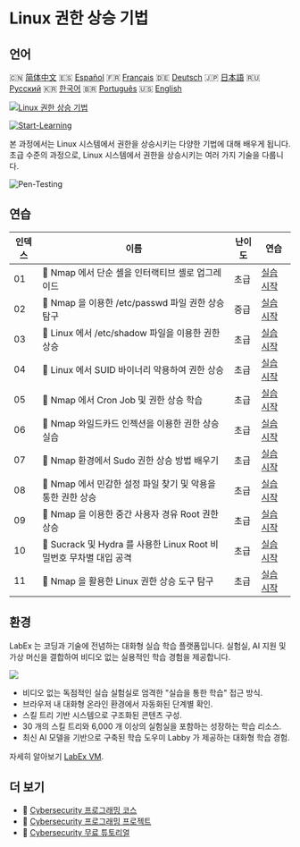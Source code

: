 # Linux 권한 상승 기법

## 언어

🇨🇳 [简体中文](README_zh.md) 🇪🇸 [Español](README_es.md) 🇫🇷 [Français](README_fr.md) 🇩🇪 [Deutsch](README_de.md) 🇯🇵 [日本語](README_ja.md) 🇷🇺 [Русский](README_ru.md) 🇰🇷 [한국어](README_ko.md) 🇧🇷 [Português](README_pt.md) 🇺🇸 [English](README.md) 

[![Linux 권한 상승 기법](https://cover-creator.labex.io/privilege-escalation-techniques-on-linux.png?lang=ko)](https://labex.io/ko/courses/privilege-escalation-techniques-on-linux)

[![Start-Learning](https://img.shields.io/badge/Start-Learning-whitesmoke?style=for-the-badge)](https://labex.io/ko/courses/privilege-escalation-techniques-on-linux)

본 과정에서는 Linux 시스템에서 권한을 상승시키는 다양한 기법에 대해 배우게 됩니다. 초급 수준의 과정으로, Linux 시스템에서 권한을 상승시키는 여러 가지 기술을 다룹니다.

![Pen-Testing](https://img.shields.io/badge/Pen-Testing-whitesmoke?style=for-the-badge&logo=pen-testing)


## 연습

|   인덱스 | 이름                                                                | 난이도   | 연습                                                                                                                                                  |
|----------|---------------------------------------------------------------------|----------|-------------------------------------------------------------------------------------------------------------------------------------------------------|
|       01 | 📖  Nmap 에서 단순 셸을 인터랙티브 셸로 업그레이드                  | 초급     | <a target='_blank' href='https://labex.io/ko/tutorials/upgrade-simple-shell-to-interactive-shell-in-nmap-416148'>실습 시작</a>                        |
|       02 | 📖  Nmap 을 이용한 /etc/passwd 파일 권한 상승 탐구                  | 중급     | <a target='_blank' href='https://labex.io/ko/tutorials/explore-privilege-escalation-via-etc-passwd-file-in-nmap-416141'>실습 시작</a>                 |
|       03 | 📖  Linux 에서 /etc/shadow 파일을 이용한 권한 상승                  | 초급     | <a target='_blank' href='https://labex.io/ko/tutorials/escalate-privileges-using-etc-shadow-file-in-linux-416142'>실습 시작</a>                       |
|       04 | 📖  Linux 에서 SUID 바이너리 악용하여 권한 상승                     | 초급     | <a target='_blank' href='https://labex.io/ko/tutorials/nmap-exploit-suid-binaries-for-privilege-escalation-in-linux-416147'>실습 시작</a>             |
|       05 | 📖  Nmap 에서 Cron Job 및 권한 상승 학습                            | 초급     | <a target='_blank' href='https://labex.io/ko/tutorials/learn-cron-jobs-and-privilege-escalation-in-nmap-416140'>실습 시작</a>                         |
|       06 | 📖  Nmap 와일드카드 인젝션을 이용한 권한 상승 실습                  | 초급     | <a target='_blank' href='https://labex.io/ko/tutorials/perform-wildcard-injection-in-nmap-for-privilege-escalation-416144'>실습 시작</a>              |
|       07 | 📖  Nmap 환경에서 Sudo 권한 상승 방법 배우기                        | 초급     | <a target='_blank' href='https://labex.io/ko/tutorials/learn-sudo-privilege-escalation-methods-in-nmap-416145'>실습 시작</a>                          |
|       08 | 📖  Nmap 에서 민감한 설정 파일 찾기 및 악용을 통한 권한 상승        | 초급     | <a target='_blank' href='https://labex.io/ko/tutorials/find-and-exploit-sensitive-config-files-for-privilege-escalation-in-nmap-416138'>실습 시작</a> |
|       09 | 📖  Nmap 을 이용한 중간 사용자 경유 Root 권한 상승                  | 초급     | <a target='_blank' href='https://labex.io/ko/tutorials/nmap-escalate-privileges-to-root-via-intermediate-user-in-nmap-416146'>실습 시작</a>           |
|       10 | 📖  Sucrack 및 Hydra 를 사용한 Linux Root 비밀번호 무차별 대입 공격 | 초급     | <a target='_blank' href='https://labex.io/ko/tutorials/brute-force-root-password-in-linux-with-sucrack-and-hydra-416139'>실습 시작</a>                |
|       11 | 📖  Nmap 을 활용한 Linux 권한 상승 도구 탐구                        | 초급     | <a target='_blank' href='https://labex.io/ko/tutorials/explore-linux-privilege-escalation-tools-in-nmap-416143'>실습 시작</a>                         |

## 환경

LabEx 는 코딩과 기술에 전념하는 대화형 실습 학습 플랫폼입니다. 실험실, AI 지원 및 가상 머신을 결합하여 비디오 없는 실용적인 학습 경험을 제공합니다.

![](https://tutorial-screenshot.getvm.io/images/vm-1725247253.png)

- 비디오 없는 독점적인 실습 실험실로 엄격한 "실습을 통한 학습" 접근 방식.
- 브라우저 내 대화형 온라인 환경에서 자동화된 단계별 확인.
- 스킬 트리 기반 시스템으로 구조화된 콘텐츠 구성.
- 30 개의 스킬 트리와 6,000 개 이상의 실험실을 포함하는 성장하는 학습 리소스.
- 최신 AI 모델을 기반으로 구축된 학습 도우미 Labby 가 제공하는 대화형 학습 경험.

자세히 알아보기 [LabEx VM](https://support.labex.io/using-labex/virtual-machine).

## 더 보기

- 🔗 [Cybersecurity 프로그래밍 코스](https://github.com/labex-labs/awesome-programming-courses)
- 🔗 [Cybersecurity 프로그래밍 프로젝트](https://github.com/labex-labs/awesome-programming-projects)
- 🔗 [Cybersecurity 무료 튜토리얼](https://github.com/labex-labs/cybersecurity-free-tutorials)

